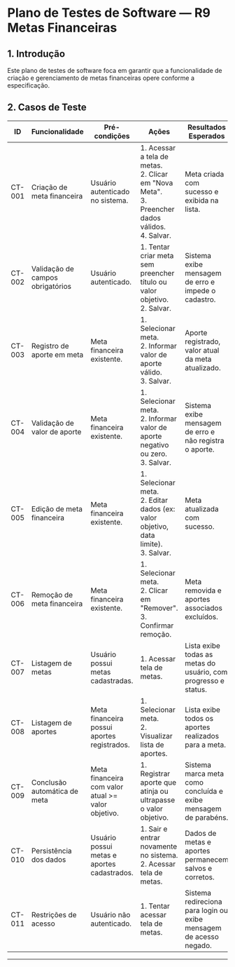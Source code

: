 # Plano de Testes de Software — R9 Metas Financeiras

## 1. Introdução

Este plano de testes de software foca em garantir que a funcionalidade de criação e gerenciamento de metas financeiras opere conforme a especificação.

## 2. Casos de Teste

| ID     | Funcionalidade                        | Pré-condições                                              | Ações                                                                                                 | Resultados Esperados                                                                                 |
| ------ | ------------------------------------- | --------------------------------------------------------- | ----------------------------------------------------------------------------------------------------- | ---------------------------------------------------------------------------------------------------- |
| CT-001 | Criação de meta financeira            | Usuário autenticado no sistema.                            | 1. Acessar a tela de metas.<br>2. Clicar em "Nova Meta".<br>3. Preencher dados válidos.<br>4. Salvar. | Meta criada com sucesso e exibida na lista.                                                         |
| CT-002 | Validação de campos obrigatórios      | Usuário autenticado.                                      | 1. Tentar criar meta sem preencher título ou valor objetivo.<br>2. Salvar.                            | Sistema exibe mensagem de erro e impede o cadastro.                                                  |
| CT-003 | Registro de aporte em meta            | Meta financeira existente.                                 | 1. Selecionar meta.<br>2. Informar valor de aporte válido.<br>3. Salvar.                              | Aporte registrado, valor atual da meta atualizado.                                                   |
| CT-004 | Validação de valor de aporte          | Meta financeira existente.                                 | 1. Selecionar meta.<br>2. Informar valor de aporte negativo ou zero.<br>3. Salvar.                    | Sistema exibe mensagem de erro e não registra o aporte.                                              |
| CT-005 | Edição de meta financeira             | Meta financeira existente.                                 | 1. Selecionar meta.<br>2. Editar dados (ex: valor objetivo, data limite).<br>3. Salvar.               | Meta atualizada com sucesso.                                                                         |
| CT-006 | Remoção de meta financeira            | Meta financeira existente.                                 | 1. Selecionar meta.<br>2. Clicar em "Remover".<br>3. Confirmar remoção.                              | Meta removida e aportes associados excluídos.                                                        |
| CT-007 | Listagem de metas                     | Usuário possui metas cadastradas.                          | 1. Acessar tela de metas.                                                                             | Lista exibe todas as metas do usuário, com progresso e status.                                       |
| CT-008 | Listagem de aportes                   | Meta financeira possui aportes registrados.                | 1. Selecionar meta.<br>2. Visualizar lista de aportes.                                               | Lista exibe todos os aportes realizados para a meta.                                                 |
| CT-009 | Conclusão automática de meta          | Meta financeira com valor atual >= valor objetivo.         | 1. Registrar aporte que atinja ou ultrapasse o valor objetivo.                                       | Sistema marca meta como concluída e exibe mensagem de parabéns.                                      |
| CT-010 | Persistência dos dados                | Usuário possui metas e aportes cadastrados.                | 1. Sair e entrar novamente no sistema.<br>2. Acessar tela de metas.                                  | Dados de metas e aportes permanecem salvos e corretos.                                               |
| CT-011 | Restrições de acesso                  | Usuário não autenticado.                                   | 1. Tentar acessar tela de metas.                                                                     | Sistema redireciona para login ou exibe mensagem de acesso negado.                                   |

---
